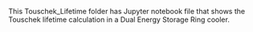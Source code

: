 
This Touschek_Lifetime folder has Jupyter notebook file that shows the Touschek lifetime calculation in a Dual Energy Storage Ring cooler.
